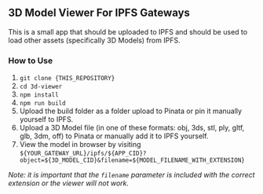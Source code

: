 ## 3D Model Viewer For IPFS Gateways

This is a small app that should be uploaded to IPFS and should be used to load other assets (specifically 3D Models) from IPFS. 

### How to Use

1. `git clone {THIS_REPOSITORY}`
2. `cd 3d-viewer`
3. `npm install`
4. `npm run build`
5. Upload the build folder as a folder upload to Pinata or pin it manually yourself to IPFS.
6. Upload a 3D Model file (in one of these formats: obj, 3ds, stl, ply, gltf, glb, 3dm, off) to Pinata or manually add it to IPFS yourself.
7. View the model in browser by visiting `${YOUR_GATEWAY_URL}/ipfs/${APP_CID}?object=${3D_MODEL_CID}&filename=${MODEL_FILENAME_WITH_EXTENSION}`

*Note: it is important that the `filename` parameter is included with the correct extension or the viewer will not work.*
